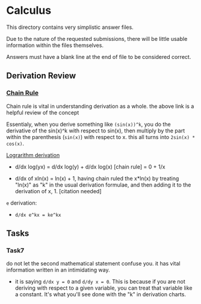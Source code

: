 # Calculus

This directory contains very simplistic answer files.

Due to the nature of the requested submissions, there will be little usable information within the files themselves.

Answers must have a blank line at the end of file to be considered correct.


## Derivation Review

### [Chain Rule](https://www.khanacademy.org/math/ap-calculus-ab/ab-differentiation-2-new/ab-3-1a/v/chain-rule-introduction)

Chain rule is vital in understanding derivation as a whole. the above link is a helpful review of the concept

Essentialy, when you derive something like `(sin(x))^k`, you do the derivative of the sin(x)^k with respect to sin(x), then multiply by the part within the parenthesis (`sin(x)`) with respect to x. this all turns into `2sin(x) * cos(x)`.

[Lograrithm derivation](https://brilliant.org/wiki/derivative-of-logarithmic-functions/)

* d/dx log(yx) = d/dx log(y) + d/dx log(x) [chain rule] = 0 + 1/x

* d/dx of xln(x) = ln(x) + 1, having chain ruled  the x*ln(x) by treating "ln(x)" as "k" in the usual derivation formulae, and then adding it to the derivation of x, 1. [citation needed]

`e` derivation:

* `d/dx e^kx = ke^kx`


## Tasks

### Task7

do not let the second mathematical statement confuse you. it has vital information written in an intimidating way.

* it is saying `d/dx y = 0` and `d/dy x = 0`. This is because if you are not deriving with respect to a given variable, you can treat that variable like a constant. It's what you'll see done with the "k" in derivation charts.
